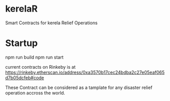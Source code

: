 # kerelaR
Smart Contracts for kerela Relief Operations

# Startup 

npm run build 
npm run start 

current contracts on Rinkeby is at https://rinkeby.etherscan.io/address/0xa3570b17cec24bdba2c27e05eaf065d7b05dcfeb#code 


These Contract can be considered as a tamplate for any disaster relief operation accross the world. 

